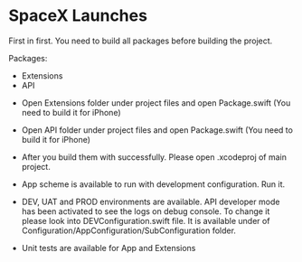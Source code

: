 # SpaceX Launches

First in first. You need to build all packages before building the project.

Packages:
- Extensions
- API

* Open Extensions folder under project files and open Package.swift (You need to build it for iPhone)

* Open API folder under project files and open Package.swift (You need to build it for iPhone)

* After you build them with successfully. Please open .xcodeproj of main project.

* App scheme is available to run with development configuration. Run it.

* DEV, UAT and PROD environments are available. API developer mode has been activated to see the logs on debug console. To change it please look into DEVConfiguration.swift file. It is available under of Configuration/AppConfiguration/SubConfiguration folder.

* Unit tests are available for App and Extensions
